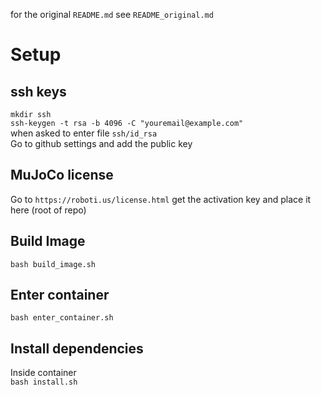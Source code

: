 for the original `README.md` see `README_original.md`

# Setup
## ssh keys
`mkdir ssh`\
`ssh-keygen -t rsa -b 4096 -C "youremail@example.com"`\
when asked to enter file `ssh/id_rsa` \
Go to github settings and add the public key

## MuJoCo license
Go to `https://roboti.us/license.html` get the activation key and place it here (root of repo)

## Build Image
`bash build_image.sh`

## Enter container
`bash enter_container.sh`

## Install dependencies
Inside container \
`bash install.sh`